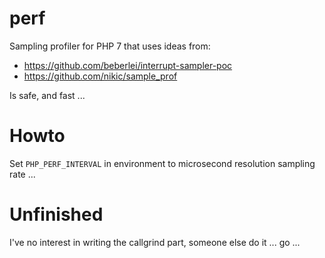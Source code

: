 perf
====

Sampling profiler for PHP 7 that uses ideas from:

  * https://github.com/beberlei/interrupt-sampler-poc
  * https://github.com/nikic/sample_prof
  
Is safe, and fast ...

Howto
=====

Set `PHP_PERF_INTERVAL` in environment to microsecond resolution sampling rate ...

Unfinished
==========

I've no interest in writing the callgrind part, someone else do it ... go ...
